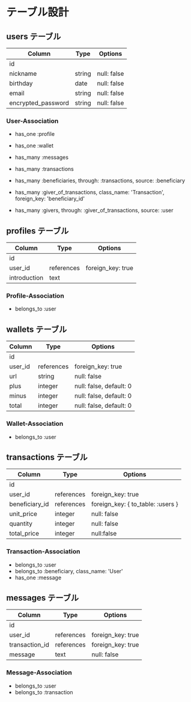 # テーブル設計

## users テーブル

| Column             | Type   | Options     |
| ------------------ | ------ | ----------- |
| id                 |        |             |
| nickname           | string | null: false |
| birthday           | date   | null: false |
| email              | string | null: false |
| encrypted_password | string | null: false |

### User-Association

- has_one :profile
- has_one :wallet
- has_many :messages

- has_many :transactions
- has_many :beneficiaries, through: :transactions, source: :beneficiary
- has_many :giver_of_transactions, class_name: 'Transaction', foreign_key: 'beneficiary_id'
- has_many :givers, through: :giver_of_transactions, source: :user

## profiles テーブル

| Column       | Type       | Options           |
| ------------ | ---------- | ----------------- |
| id           |            |                   |
| user_id      | references | foreign_key: true |
| introduction | text       |                   |

### Profile-Association

- belongs_to :user

## wallets テーブル

| Column  | Type       | Options                 |
| ------- | ---------- | ----------------------- |
| id      |            |                         |
| user_id | references | foreign_key: true       |
| url     | string     | null: false             |
| plus    | integer    | null: false, default: 0 |
| minus   | integer    | null: false, default: 0 |
| total   | integer    | null: false, default: 0 |

### Wallet-Association

- belongs_to :user

## transactions テーブル

| Column         | Type       | Options                           |
| -------------- | ---------- | --------------------------------- |
| id             |            |                                   |
| user_id        | references | foreign_key: true                 |
| beneficiary_id | references | foreign_key: { to_table: :users } |
| unit_price     | integer    | null: false                       |
| quantity       | integer    | null: false                       |
| total_price    | integer    | null:false                        |

### Transaction-Association

- belongs_to :user
- belongs_to :beneficiary, class_name: 'User'
- has_one :message

## messages テーブル

| Column         | Type       | Options           |
| -------------- | ---------- | ----------------- |
| id             |            |                   |
| user_id        | references | foreign_key: true |
| transaction_id | references | foreign_key: true |
| message        | text       | null: false       |

### Message-Association

- belongs_to :user
- belongs_to :transaction
